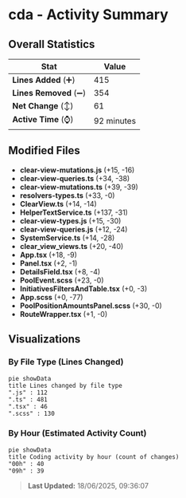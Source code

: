 # cda - Activity Summary 

## Overall Statistics

| Stat                   | Value                                                             |
| ---------------------- | ----------------------------------------------------------------- |
| **Lines Added** (➕)   | 415                                          |
| **Lines Removed** (➖) | 354                                        |
| **Net Change** (↕)    | 61                |
| **Active Time** (⌚)   | 92 minutes |


## Modified Files
- **clear-view-mutations.js** (+15, -16)
- **clear-view-queries.ts** (+34, -38)
- **clear-view-mutations.ts** (+39, -39)
- **resolvers-types.ts** (+33, -0)
- **ClearView.ts** (+14, -14)
- **HelperTextService.ts** (+137, -31)
- **clear-view-types.js** (+15, -30)
- **clear-view-queries.js** (+12, -24)
- **SystemService.ts** (+14, -28)
- **clear_view_views.ts** (+20, -40)
- **App.tsx** (+18, -9)
- **Panel.tsx** (+2, -1)
- **DetailsField.tsx** (+8, -4)
- **PoolEvent.scss** (+23, -0)
- **InitiativesFiltersAndTable.tsx** (+0, -3)
- **App.scss** (+0, -77)
- **PoolPositionAmountsPanel.scss** (+30, -0)
- **RouteWrapper.tsx** (+1, -0)

## Visualizations

### By File Type (Lines Changed)

```mermaid
pie showData
title Lines changed by file type
".js" : 112
".ts" : 481
".tsx" : 46
".scss" : 130
```

### By Hour (Estimated Activity Count)

```mermaid
pie showData
title Coding activity by hour (count of changes)
"00h" : 40
"09h" : 39
```


> **Last Updated:** 18/06/2025, 09:36:07